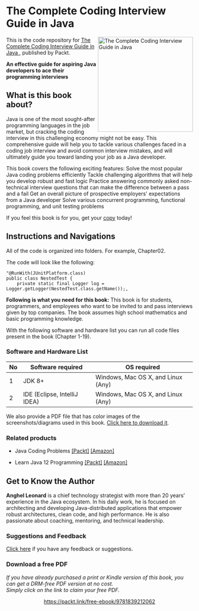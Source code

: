 


# The Complete Coding Interview Guide in Java	 

<a href="https://www.packtpub.com/product/the-complete-coding-interview-guide-in-java/9781839212062"><img src="https://static.packt-cdn.com/products/9781839212062/cover/smaller" alt="The Complete Coding Interview Guide in Java " height="256px" align="right"></a>

This is the code repository for [The Complete Coding Interview Guide in Java ](https://www.packtpub.com/product/the-complete-coding-interview-guide-in-java/9781839212062), published by Packt.

**An effective guide for aspiring Java developers to ace their programming interviews**

## What is this book about?
Java is one of the most sought-after programming languages in the job market, but cracking the coding interview in this challenging economy might not be easy. This comprehensive guide will help you to tackle various challenges faced in a coding job interview and avoid common interview mistakes, and will ultimately guide you toward landing your job as a Java developer.

This book covers the following exciting features:
Solve the most popular Java coding problems efficiently
Tackle challenging algorithms that will help you develop robust and fast logic
Practice answering commonly asked non-technical interview questions that can make the difference between a pass and a fail
Get an overall picture of prospective employers' expectations from a Java developer
Solve various concurrent programming, functional programming, and unit testing problems

If you feel this book is for you, get your [copy](https://www.packtpub.com/product/the-complete-coding-interview-guide-in-java/9781839212062) today!

## Instructions and Navigations
All of the code is organized into folders. For example, Chapter02.

The code will look like the following:
```
"@RunWith(JUnitPlatform.class)
public class NestedTest {
	private static final Logger log = Logger.getLogger(NestedTest.class.getName());,
```

**Following is what you need for this book:**
This book is for students, programmers, and employees who want to be invited to and pass interviews given by top companies. The book assumes high school mathematics and basic programming knowledge.	


With the following software and hardware list you can run all code files present in the book (Chapter 1-19).
### Software and Hardware List
| No | Software required | OS required |
| -------- | ------------------------------------ | ----------------------------------- |
| 1 | JDK 8+ | Windows, Mac OS X, and Linux (Any) |
| 2 | IDE (Eclipse, IntelliJ IDEA) | Windows, Mac OS X, and Linux (Any) |


We also provide a PDF file that has color images of the screenshots/diagrams used in this book. [Click here to download it](https://static.packt-cdn.com/downloads/9781839212062_ColorImages.pdf).

### Related products
* Java Coding Problems  [[Packt]](https://www.packtpub.com/product/java-coding-problems/9781789801415) [[Amazon]](https://www.amazon.com/Java-Coding-Problems-Programming-real-world-ebook/dp/B07Y9BPV4W)

* Learn Java 12 Programming  [[Packt]](https://www.packtpub.com/product/learn-java-12-programming/9781789957051) [[Amazon]](https://www.amazon.com/Learn-Java-Programming-step-step-ebook/dp/B07PJRVZLG)

## Get to Know the Author
**Anghel Leonard** is a chief technology strategist with more than 20 years’ experience in the Java ecosystem. In his daily work, he is focused on architecting and developing Java-distributed applications that empower robust architectures, clean code, and high performance. He is also passionate about coaching, mentoring, and technical leadership.

### Suggestions and Feedback
[Click here](https://docs.google.com/forms/d/e/1FAIpQLSdy7dATC6QmEL81FIUuymZ0Wy9vH1jHkvpY57OiMeKGqib_Ow/viewform) if you have any feedback or suggestions.


### Download a free PDF

 <i>If you have already purchased a print or Kindle version of this book, you can get a DRM-free PDF version at no cost.<br>Simply click on the link to claim your free PDF.</i>
<p align="center"> <a href="https://packt.link/free-ebook/9781839212062">https://packt.link/free-ebook/9781839212062 </a> </p>